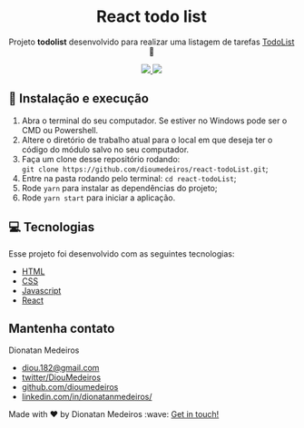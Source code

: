<h1 align="center">React todo list</h1>
<p align="center">Projeto <strong>todolist</strong> desenvolvido para realizar uma listagem de tarefas <a href="https://todolist-vialaser.netlify.com/" target="_blank">TodoList</a> 🚀</p>
<p align="center">
  <a aria-label="Netlify Status" href="https://todolist-vialaser.netlify.com/">
    <img src="https://api.netlify.com/api/v1/badges/b7e642f7-feac-4adc-b6d9-02f02f2a843a/deploy-status" />
  </a>
  <a aria-label="Versão do React" href="https://github.com/facebook/react/blob/master/CHANGELOG.md#16120-november-14-2019">
    <img src="https://img.shields.io/badge/react-16.13.0-informational?logo=react" />
  </a>
</p>

## 🚀 Instalação e execução

1. Abra o terminal do seu computador. Se estiver no Windows pode ser o CMD ou Powershell.
2. Altere o diretório de trabalho atual para o local em que deseja ter o código do módulo salvo no seu computador.
3. Faça um clone desse repositório rodando: <br> `git clone https://github.com/dioumedeiros/react-todoList.git`;
4. Entre na pasta rodando pelo terminal: `cd react-todoList`;
5. Rode `yarn` para instalar as dependências do projeto;
6. Rode `yarn start` para iniciar a aplicação.

## 💻 Tecnologias

Esse projeto foi desenvolvido com as seguintes tecnologias:

- [HTML](https://developer.mozilla.org/en-US/docs/Web/HTML)
- [CSS](https://developer.mozilla.org/pt-BR/docs/Web/CSS)
- [Javascript](https://developer.mozilla.org/en-US/docs/Web/JavaScript/Guide)
- [React](https://reactjs.org)

## Mantenha contato

Dionatan Medeiros

- [diou.182@gmail.com](mailto:diou.182@gmail.com)
- [twitter/DiouMedeiros](http://twitter.com/DiouMedeiros)
- [github.com/dioumedeiros](http://github.com/dioumedeiros)
- [linkedin.com/in/dionatanmedeiros/](http://linkedin.com/in/dionatanmedeiros)

<p>Made with ♥ by Dionatan Medeiros :wave: <a href="http://linkedin.com/in/dionatanmedeiros" rel="nofollow">Get in touch!</a></
